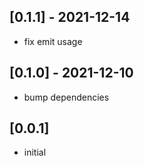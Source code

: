 ## [0.1.1] - 2021-12-14

- fix emit usage

## [0.1.0] - 2021-12-10

- bump dependencies
## [0.0.1]

* initial
